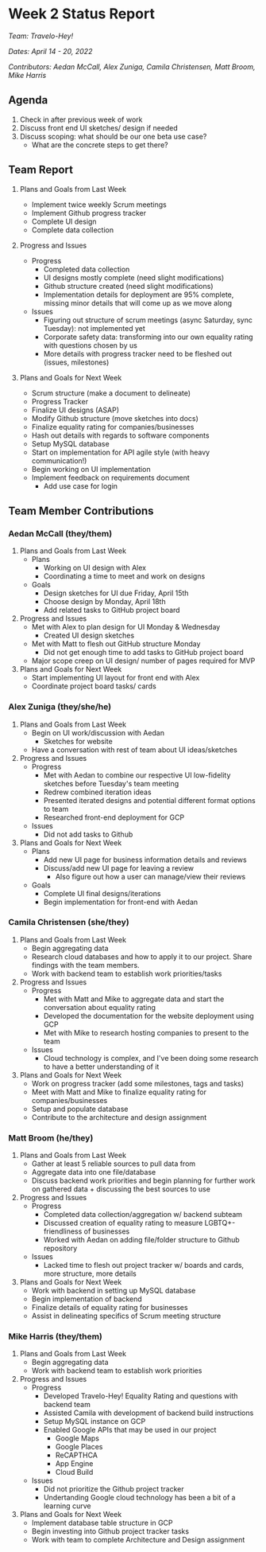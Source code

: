 # Week 2 Status Report
*Team: Travelo-Hey!*

*Dates: April 14 - 20, 2022*

*Contributors: Aedan McCall, Alex Zuniga, Camila Christensen, Matt Broom, Mike Harris*

## Agenda
1. Check in after previous week of work
2. Discuss front end UI sketches/ design if needed
3. Discuss scoping: what should be our one beta use case?
    - What are the concrete steps to get there?


## Team Report
1. Plans and Goals from Last Week
    - Implement twice weekly Scrum meetings
    - Implement Github progress tracker
    - Complete UI design
    - Complete data collection
2. Progress and Issues
    - Progress
       - Completed data collection
       - UI designs mostly complete (need slight modifications)
       - Github structure created (need slight modifications)
       - Implementation details for deployment are 95% complete, missing minor details that will come up as we move along
    - Issues
       - Figuring out structure of scrum meetings (async Saturday, sync Tuesday): not implemented yet
       - Corporate safety data: transforming into our own equality rating with questions chosen by us
       - More details with progress tracker need to be fleshed out (issues, milestones)

3. Plans and Goals for Next Week
    - Scrum structure (make a document to delineate)
    - Progress Tracker
    - Finalize UI designs (ASAP)
    - Modify Github structure (move sketches into docs)
    - Finalize equality rating for companies/businesses
    - Hash out details with regards to software components
    - Setup MySQL database
    - Start on implementation for API agile style (with heavy communication!)
    - Begin working on UI implementation
    - Implement feedback on requirements document
        - Add use case for login

## Team Member Contributions
### Aedan McCall (they/them)
1. Plans and Goals from Last Week
    - Plans
        - Working on UI design with Alex
        - Coordinating a time to meet and work on designs
    - Goals
        - Design sketches for UI due Friday, April 15th
        - Choose design by Monday, April 18th
        - Add related tasks to GitHub project board
2. Progress and Issues
    - Met with Alex to plan design for UI Monday & Wednesday
        - Created UI design sketches
    - Met with Matt to flesh out GitHub structure Monday
        - Did not get enough time to add tasks to GitHub project board
    - Major scope creep on UI design/ number of pages required for MVP
3. Plans and Goals for Next Week
    - Start implementing UI layout for front end with Alex
    - Coordinate project board tasks/ cards

### Alex Zuniga (they/she/he)
1. Plans and Goals from Last Week
    - Begin on UI work/discussion with Aedan
      - Sketches for website
    - Have a conversation with rest of team about UI ideas/sketches
2. Progress and Issues
    - Progress
        - Met with Aedan to combine our respective UI low-fidelity sketches before Tuesday's team meeting
        - Redrew combined iteration ideas
        - Presented iterated designs and potential different format options to team
        - Researched front-end deployment for GCP
    - Issues
        - Did not add tasks to Github
3. Plans and Goals for Next Week
    - Plans
        - Add new UI page for business information details and reviews
        - Discuss/add new UI page for leaving a review
            - Also figure out how a user can manage/view their reviews
    - Goals
        - Complete UI final designs/iterations
        - Begin implementation for front-end with Aedan

### Camila Christensen (she/they)
1. Plans and Goals from Last Week
    - Begin aggregating data
    - Research cloud databases and how to apply it to our project. Share findings with the team members.
    - Work with backend team to establish work priorities/tasks
2. Progress and Issues
    - Progress
        - Met with Matt and Mike to aggregate data and start the conversation about equality rating
        - Developed the documentation for the website deployment using GCP
        - Met with Mike to research hosting companies to present to the team
    - Issues
        - Cloud technology is complex, and I've been doing some research to have a better understanding of it
3. Plans and Goals for Next Week
    - Work on progress tracker (add some milestones, tags and tasks)
    - Meet with Matt and Mike to finalize equality rating for companies/businesses
    - Setup and populate database
    - Contribute to the architecture and design assignment

### Matt Broom (he/they)
1. Plans and Goals from Last Week
    - Gather at least 5 reliable sources to pull data from
    - Aggregate data into one file/database
    - Discuss backend work priorities and begin planning for further work on gathered data + discussing the best sources to use
2. Progress and Issues
    - Progress
       - Completed data collection/aggregation w/ backend subteam
       - Discussed creation of equality rating to measure LGBTQ+-friendliness of businesses
       - Worked with Aedan on adding file/folder structure to Github repository
    - Issues
       - Lacked time to flesh out project tracker w/ boards and cards, more structure, more details
3. Plans and Goals for Next Week
    - Work with backend in setting up MySQL database
    - Begin implementation of backend
    - Finalize details of equality rating for businesses
    - Assist in delineating specifics of Scrum meeting structure

### Mike Harris (they/them)
1. Plans and Goals from Last Week
    - Begin aggregating data
    - Work with backend team to establish work priorities
2. Progress and Issues
    - Progress
        - Developed Travelo-Hey! Equality Rating and questions with backend team
        - Assisted Camila with development of backend build instructions
        - Setup MySQL instance on GCP
        - Enabled Google APIs that may be used in our project
            - Google Maps
            - Google Places
            - ReCAPTHCA
            - App Engine
            - Cloud Build
    - Issues
        - Did not prioritize the Github project tracker
        - Undertanding Google cloud technology has been a bit of a learning curve
3. Plans and Goals for Next Week
    - Implement database table structure in GCP
    - Begin investing into Github project tracker tasks
    - Work with team to complete Architecture and Design assignment
